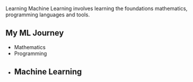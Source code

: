 Learning Machine Learning involves learning the foundations mathematics, programming languages and tools.
## My ML Journey
- Mathematics
- Programming
- Machine Learning
	- 

